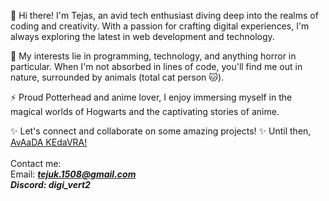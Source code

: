 👋 Hi there! I'm Tejas, an avid tech enthusiast diving deep into the realms of coding and creativity. With a passion for crafting digital experiences, I'm always exploring the latest in web development and technology.

🌱 My interests lie in programming, technology, and anything horror in particular. When I'm not absorbed in lines of code, you'll find me out in nature, surrounded by animals (total cat person 🐱).

⚡️ Proud Potterhead and anime lover, I enjoy immersing myself in the magical worlds of Hogwarts and the captivating stories of anime.

✨ Let's connect and collaborate on some amazing projects!
✨ Until then, <a href="https://harrypotter.fandom.com/wiki/Killing_Curse" target="_blank" id='aa'>AvAaDA KEdaVRA! </a>
<br>
<br>Contact me:<br>Email: <i><strong>tejuk.1508@gmail.com<br>Discord: digi_vert2</strong></i>
